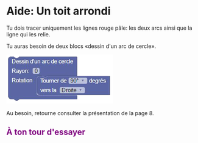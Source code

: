 # Aide: Un toit arrondi
Tu dois tracer uniquement les lignes rouge pâle: les deux arcs ainsi que la ligne qui les relie.<br>

Tu auras besoin de deux blocs «dessin d'un arc de cercle».<br>

![Arc de Cercle][arc]<br>

Au besoin, retourne consulter la présentation de la page 8.

## <span style="color: #800080">À ton tour d'essayer</span>

[arc]: img/architecture_arc_de_cercle.png
